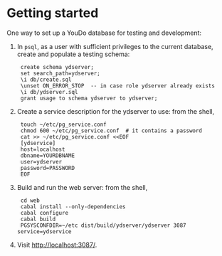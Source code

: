 Getting started
===============

One way to set up a YouDo database for testing and development:

1. In `psql`, as a user with sufficient privileges to the current
database, create and populate a testing schema:

        create schema ydserver;
        set search_path=ydserver;
        \i db/create.sql
        \unset ON_ERROR_STOP  -- in case role ydserver already exists
        \i db/ydserver.sql
        grant usage to schema ydserver to ydserver;

2. Create a service description for the ydserver to use: from the shell,

        touch ~/etc/pg_service.conf
        chmod 600 ~/etc/pg_service.conf  # it contains a password
        cat >> ~/etc/pg_service.conf <<EOF
        [ydservice]
        host=localhost
        dbname=YOURDBNAME
        user=ydserver
        password=PASSWORD
        EOF

3. Build and run the web server: from the shell,

        cd web
        cabal install --only-dependencies
        cabal configure
        cabal build
        PGSYSCONFDIR=~/etc dist/build/ydserver/ydserver 3087 service=ydservice

4. Visit [http://localhost:3087/](http://localhost:3087/).
